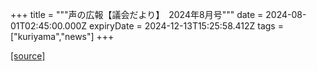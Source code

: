 +++
title = """声の広報【議会だより】　2024年8月号"""
date = 2024-08-01T02:45:00.000Z
expiryDate = 2024-12-13T15:25:58.412Z
tags = ["kuriyama","news"]
+++


[[source]](https://www.town.kuriyama.hokkaido.jp/site/koho/28368.html)

